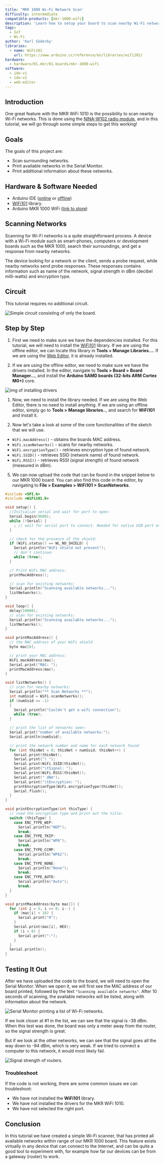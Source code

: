 ```yaml
---
title: 'MKR 1000 Wi-Fi Network Scan'
difficulty: intermediate
compatible-products: [mkr-1000-wifi]
description: 'Learn how to setup your board to scan nearby Wi-Fi networks.'
tags:
  - IoT
  - Wi-Fi
author: 'Karl Söderby'
libraries: 
  - name: WiFi101 
    url: https://www.arduino.cc/reference/en/libraries/wifi101/
hardware:
  - hardware/01.mkr/01.boards/mkr-1000-wifi
software:
  - ide-v1
  - ide-v2
  - web-editor
---
```



## Introduction

One great feature with the MKR WiFi 1010 is the possibility to scan nearby Wi-Fi networks. This is done using the [NINA-W102 radio module](https://content.arduino.cc/assets/Arduino_NINA-W10_DataSheet_%28UBX-17065507%29.pdf), and in this tutorial, we will go through some simple steps to get this working!

## Goals

The goals of this project are:

- Scan surrounding networks.
- Print available networks in the Serial Monitor.
- Print additional information about these networks.

## Hardware & Software Needed

- Arduino IDE ([online](https://create.arduino.cc/) or [offline](https://www.arduino.cc/en/main/software))
- [WiFi101](https://www.arduino.cc/en/Reference/WiFi101) library.
- Arduino MKR 1000 WiFi ([link to store](https://store.arduino.cc/arduino-mkr1000-wifi))

## Scanning Networks

Scanning for Wi-Fi networks is a quite straightforward process. A device with a Wi-Fi module such as smart-phones, computers or development boards such as the MKR 1000, search their surroundings, and get a response from nearby networks. 

The device looking for a network or the client, sends a probe request, while nearby networks send probe responses. These responses contains information such as name of the network, signal strength in dBm (decibel milli-watts) and encryption type.

## Circuit

This tutorial requires no additional circuit.

![Simple circuit consisting of only the board.](assets/MKR1000_T4_IMG02.png)

## Step by Step

1. First we need to make sure we have the dependencies installed. For this tutorial, we will need to install the [WiFi101](https://www.arduino.cc/en/Reference/WiFi101) library. If we are using the offline editor, we can locate this library in **Tools > Manage Libraries...**. If we are using the [Web Editor](https://create.arduino.cc/), it is already installed.

2. If we are using the offline editor, we need to make sure we have the drivers installed. In the editor, navigate to **Tools > Board > Board Manager...**, and install the **Arduino SAMD boards (32-bits ARM Cortex M0+)** core. 

![img of installing drivers](assets/MKR1000_T4_IMG03.png)

1. Now, we need to install the library needed. If we are using the Web Editor, there is no need to install anything. If we are using an offline editor, simply go to **Tools > Manage libraries..**, and search for **WiFi101** and install it.


2. Now let's take a look at some of the core functionalities of the sketch that we will use.

- `WiFi.macAddress()` - obtains the boards MAC address.
- `WiFi.scanNetworks()` - scans for nearby networks.
- `WiFi.encryptionType()` - retrieves encryption type of found network.
- `WiFi.SSID()` - retrieves SSID (network name) of found network.
- `WiFi.RSSI()` - retrieves RSSI (signal strength) of found network (measured in dBm). 

5. We can now upload the code that can be found in the snippet below to our MKR 1000 board. You can also find this code in the editor, by navigating to **File > Examples > WiFi101 > ScanNetworks**. 

```cpp
#include <SPI.h>
#include <WiFi101.h>

void setup() {
  //Initialize serial and wait for port to open:
  Serial.begin(9600);
  while (!Serial) {
    ; // wait for serial port to connect. Needed for native USB port only
  }

  // check for the presence of the shield:
  if (WiFi.status() == WL_NO_SHIELD) {
    Serial.println("WiFi shield not present");
    // don't continue:
    while (true);
  }

  // Print WiFi MAC address:
  printMacAddress();

  // scan for existing networks:
  Serial.println("Scanning available networks...");
  listNetworks();
}

void loop() {
  delay(10000);
  // scan for existing networks:
  Serial.println("Scanning available networks...");
  listNetworks();
}

void printMacAddress() {
  // the MAC address of your WiFi shield
  byte mac[6];

  // print your MAC address:
  WiFi.macAddress(mac);
  Serial.print("MAC: ");
  printMacAddress(mac);
}

void listNetworks() {
  // scan for nearby networks:
  Serial.println("** Scan Networks **");
  int numSsid = WiFi.scanNetworks();
  if (numSsid == -1)
  {
    Serial.println("Couldn't get a wifi connection");
    while (true);
  }

  // print the list of networks seen:
  Serial.print("number of available networks:");
  Serial.println(numSsid);

  // print the network number and name for each network found:
  for (int thisNet = 0; thisNet < numSsid; thisNet++) {
    Serial.print(thisNet);
    Serial.print(") ");
    Serial.print(WiFi.SSID(thisNet));
    Serial.print("\tSignal: ");
    Serial.print(WiFi.RSSI(thisNet));
    Serial.print(" dBm");
    Serial.print("\tEncryption: ");
    printEncryptionType(WiFi.encryptionType(thisNet));
    Serial.flush();
  }
}

void printEncryptionType(int thisType) {
  // read the encryption type and print out the title:
  switch (thisType) {
    case ENC_TYPE_WEP:
      Serial.println("WEP");
      break;
    case ENC_TYPE_TKIP:
      Serial.println("WPA");
      break;
    case ENC_TYPE_CCMP:
      Serial.println("WPA2");
      break;
    case ENC_TYPE_NONE:
      Serial.println("None");
      break;
    case ENC_TYPE_AUTO:
      Serial.println("Auto");
      break;
  }
}

void printMacAddress(byte mac[]) {
  for (int i = 5; i >= 0; i--) {
    if (mac[i] < 16) {
      Serial.print("0");
    }
    Serial.print(mac[i], HEX);
    if (i > 0) {
      Serial.print(":");
    }
  }
  Serial.println();
}
```


## Testing It Out

After we have uploaded the code to the board, we will need to open the Serial Monitor. When we open it, we will first see the MAC address of our board printed, followed by the text `"Scanning available networks"`. After 10 seconds of scanning, the available networks will be listed, along with information about the network.

![Serial Monitor printing a list of Wi-Fi networks.](assets/MKR1000_T4_IMG04.png)

If we look closer at #1 in the list, we can see that the signal is -38 dBm. When this test was done, the board was only a meter away from the router, so the signal strength is great.

But if we look at the other networks, we can see that the signal goes all the way down to -94 dBm, which is very weak. If we tried to connect a computer to this network, it would most likely fail. 

![Signal strength of routers.](assets/MKR1000_T4_IMG01.png)

### Troubleshoot

If the code is not working, there are some common issues we can troubleshoot:

- We have not installed the **WiFi101** library.
- We have not installed the drivers for the MKR WiFi 1010.
- We have not selected the right port. 

## Conclusion

In this tutorial we have created a simple Wi-Fi scanner, that has printed all available networks within range of our MKR 1000 board. This feature exists virtually in any device that can connect to the Internet, and can be quite a good tool to experiment with, for example how far our devices can be from a gateway (router) to work. 


